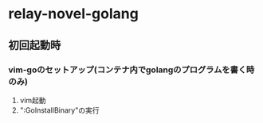 # relay-novel-golang
## 初回起動時
### vim-goのセットアップ(コンテナ内でgolangのプログラムを書く時のみ)
1. vim起動
2. ":GoInstallBinary"の実行
